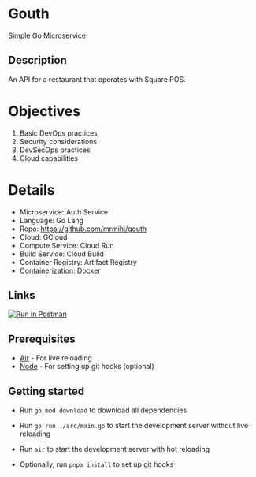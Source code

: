 # Gouth
Simple Go Microservice

## Description
An API for a restaurant that operates with Square POS.

# Objectives

1. Basic DevOps practices
2. Security considerations
3. DevSecOps practices
4. Cloud capabilities

# Details

- Microservice: Auth Service
- Language: Go Lang
- Repo: https://github.com/mrmihi/gouth
- Cloud: GCloud
- Compute Service: Cloud Run
- Build Service: Cloud Build
- Container Registry: Artifact Registry
- Containerization: Docker

## Links

[![Run in Postman](https://run.pstmn.io/button.svg)](https://documenter.getpostman.com/view/31799606/2sA2rCTgtA)

## Prerequisites

- [Air](https://github.com/cosmtrek/air) - For live reloading
- [Node](https://nodejs.org/en/) - For setting up git hooks (optional)

## Getting started

- Run `go mod download` to download all dependencies
- Run `go run ./src/main.go` to start the development server without live reloading
- Run `air` to start the development server with hot reloading

- Optionally, run `pnpm install` to set up git hooks

